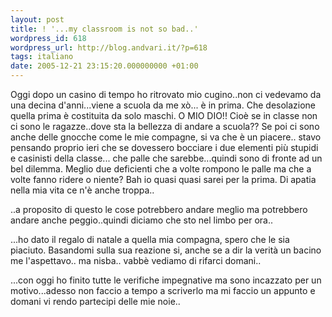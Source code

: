 ```yaml
---
layout: post
title: ! '...my classroom is not so bad..'
wordpress_id: 618
wordpress_url: http://blog.andvari.it/?p=618
tags: italiano
date: 2005-12-21 23:15:20.000000000 +01:00
---
```

Oggi dopo un casino di tempo ho ritrovato mio cugino..non ci vedevamo da una decina d'anni...viene a scuola da me xò... è in prima. Che desolazione quella prima è costituita da solo maschi. O MIO DIO!!
Cioè se in classe non ci sono le ragazze..dove sta la bellezza di andare a scuola?? Se poi ci sono anche delle gnocche come le mie compagne, si va che è un piacere.. stavo pensando proprio ieri che se dovessero bocciare i due elementi più stupidi e casinisti della classe... che palle che sarebbe...quindi sono di fronte ad un bel dilemma. Meglio due deficienti che a volte rompono le palle ma che a volte fanno ridere o niente? Bah io quasi quasi sarei per la prima. Di apatia nella mia vita ce n'è anche troppa..

..a proposito di questo le cose potrebbero andare meglio ma potrebbero andare anche peggio..quindi diciamo che sto nel limbo per ora..


...ho dato il regalo di natale a quella mia compagna, spero che le sia piaciuto. Basandomi sulla sua reazione si, anche se a dir la verità un bacino me l'aspettavo.. ma nisba.. vabbè vediamo di rifarci domani..

...con oggi ho finito tutte le verifiche impegnative ma sono incazzato per un motivo...adesso non faccio a tempo a scriverlo ma mi faccio un appunto e domani vi rendo partecipi delle mie noie..
